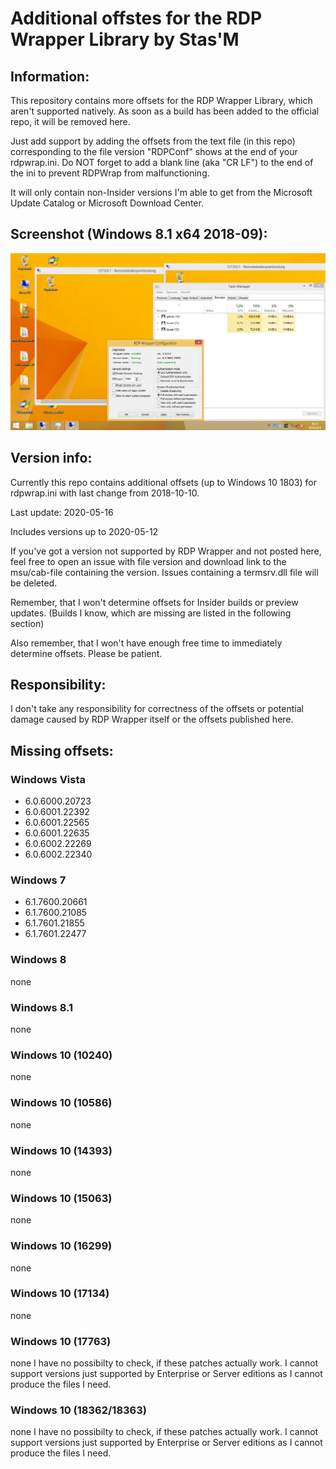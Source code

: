 # Additional offstes for the RDP Wrapper Library by Stas'M


## Information:
This repository contains more offsets for the RDP Wrapper Library, which aren't supported natively.
As soon as a build has been added to the official repo, it will be removed here.

Just add support by adding the offsets from the text file (in this repo) corresponding to the file version "RDPConf" shows at the end of your rdpwrap.ini.
Do NOT forget to add a blank line (aka "CR LF") to the end of the ini to prevent RDPWrap from malfunctioning.

It will only contain non-Insider versions I'm able to get from the Microsoft Update Catalog or Microsoft Download Center.


## Screenshot (Windows 8.1 x64 2018-09):
![Screenshot](/RDPWrapper_Demo_w63_19093.png "Screenshot of Windows 8.1 with all updates up to 2018-09")


## Version info:
Currently this repo contains additional offsets (up to Windows 10 1803) for rdpwrap.ini with last change from 2018-10-10.

Last update: 2020-05-16

Includes versions up to 2020-05-12

If you've got a version not supported by RDP Wrapper and not posted here, feel free to open an issue with file version and download link to the msu/cab-file containing the version.
Issues containing a termsrv.dll file will be deleted.

Remember, that I won't determine offsets for Insider builds or preview updates. (Builds I know, which are missing are listed in the following section)

Also remember, that I won't have enough free time to immediately determine offsets. Please be patient.

## Responsibility:
I don't take any responsibility for correctness of the offsets or potential damage caused by RDP Wrapper itself or the offsets published here.

## Missing offsets:

### Windows Vista
- 6.0.6000.20723
- 6.0.6001.22392
- 6.0.6001.22565
- 6.0.6001.22635
- 6.0.6002.22269
- 6.0.6002.22340

### Windows 7
- 6.1.7600.20661
- 6.1.7600.21085
- 6.1.7601.21855
- 6.1.7601.22477

### Windows 8
none

### Windows 8.1
none

### Windows 10 (10240)
none

### Windows 10 (10586)
none

### Windows 10 (14393)
none

### Windows 10 (15063)
none

### Windows 10 (16299)
none

### Windows 10 (17134)
none

### Windows 10 (17763)
none
I have no possibilty to check, if these patches actually work.
I cannot support versions just supported by Enterprise or Server editions as I cannot produce the files I need.

### Windows 10 (18362/18363)
none
I have no possibilty to check, if these patches actually work.
I cannot support versions just supported by Enterprise or Server editions as I cannot produce the files I need.
